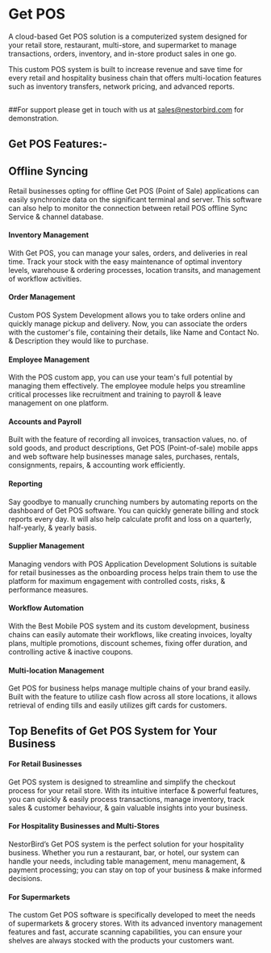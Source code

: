 # Get POS

A cloud-based Get POS solution is a computerized system designed for your retail store, restaurant, multi-store, and supermarket to manage transactions, orders, inventory, and in-store product sales in one go. 

This custom POS system is built to increase revenue and save time for every retail and hospitality business chain that offers multi-location features such as inventory transfers, network pricing, and advanced reports.

## 
##For support please get in touch with us at sales@nestorbird.com for demonstration.

## Get POS Features:-

## Offline Syncing

Retail businesses opting for offline Get POS (Point of Sale) applications can easily synchronize data on the significant terminal and server. This software can also help to monitor the connection between retail POS offline Sync Service & channel database.

#### Inventory Management

With Get POS, you can manage your sales, orders, and deliveries in real time. Track your stock with the easy maintenance of optimal inventory levels, warehouse & ordering processes, location transits, and management of workflow activities. 

#### Order Management

Custom POS System Development allows you to take orders online and quickly manage pickup and delivery. Now, you can associate the orders with the customer's file, containing their details, like Name and Contact No. & Description they would like to purchase.

#### Employee Management 

With the POS custom app, you can use your team's full potential by managing them effectively. The employee module helps you streamline critical processes like recruitment and training to payroll & leave management on one platform.

#### Accounts and Payroll

Built with the feature of recording all invoices, transaction values, no. of sold goods, and product descriptions, Get POS (Point-of-sale) mobile apps and web software help businesses manage sales, purchases, rentals, consignments, repairs, & accounting work efficiently. 

#### Reporting

Say goodbye to manually crunching numbers by automating reports on the dashboard of Get POS software. You can quickly generate billing and stock reports every day. It will also help calculate profit and loss on a quarterly, half-yearly, & yearly basis. 

#### Supplier Management

Managing vendors with POS Application Development Solutions is suitable for retail businesses as the onboarding process helps train them to use the platform for maximum engagement with controlled costs, risks, & performance measures. 

#### Workflow Automation

With the Best Mobile POS system and its custom development, business chains can easily automate their workflows, like creating invoices, loyalty plans, multiple promotions, discount schemes, fixing offer duration, and controlling active & inactive coupons. 

#### Multi-location Management

Get POS for business helps manage multiple chains of your brand easily. Built with the feature to utilize cash flow across all store locations, it allows retrieval of ending tills and easily utilizes gift cards for customers. 


## Top Benefits of Get POS System for Your Business 

#### For Retail Businesses

Get POS system is designed to streamline and simplify the checkout process for your retail store. With its intuitive interface & powerful features, you can quickly & easily process transactions, manage inventory, track sales & customer behaviour, & gain valuable insights into your business.

#### For Hospitality Businesses and Multi-Stores

NestorBird’s Get POS system is the perfect solution for your hospitality business. Whether you run a restaurant, bar, or hotel, our system can handle your needs, including table management, menu management, & payment processing; you can stay on top of your business & make informed decisions.

#### For Supermarkets

The custom Get POS software is specifically developed to meet the needs of supermarkets & grocery stores. With its advanced inventory management features and fast, accurate scanning capabilities, you can ensure your shelves are always stocked with the products your customers want. 
